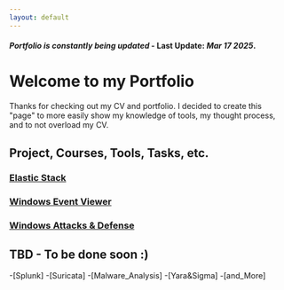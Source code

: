 ```yaml
---
layout: default
---
```

#### _Portfolio is constantly being updated_ - Last Update: _Mar_ _17_ _2025_. 
# Welcome to my Portfolio
Thanks for checking out my CV and portfolio. I decided to create this "page" to more easily show my knowledge of tools, my thought process, and to not overload my CV.

## Project, Courses, Tools, Tasks, etc. 

### [Elastic Stack](structure/elasticStack.html)
### [Windows Event Viewer](structure/windowsEventViewer.html)
### [Windows Attacks & Defense](structure/windowsAttacks&Defense/windowsAttacks&Defense.html)

## TBD - To be done soon :) 

-[Splunk] 
-[Suricata]
-[Malware_Analysis]
-[Yara&Sigma]
-[and_More]
